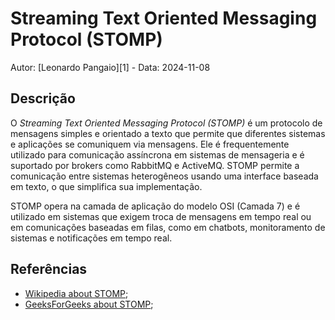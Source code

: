 # Streaming Text Oriented Messaging Protocol (STOMP)

Autor: [Leonardo Pangaio][1] - Data: 2024-11-08

## Descrição

O *Streaming Text Oriented Messaging Protocol (STOMP)* é um protocolo de mensagens simples e orientado a texto que permite que diferentes sistemas e aplicações se comuniquem via mensagens. Ele é frequentemente utilizado para comunicação assíncrona em sistemas de mensageria e é suportado por brokers como RabbitMQ e ActiveMQ. STOMP permite a comunicação entre sistemas heterogêneos usando uma interface baseada em texto, o que simplifica sua implementação.

STOMP opera na camada de aplicação do modelo OSI (Camada 7) e é utilizado em sistemas que exigem troca de mensagens em tempo real ou em comunicações baseadas em filas, como em chatbots, monitoramento de sistemas e notificações em tempo real.

## Referências

- [Wikipedia about STOMP](https://en.wikipedia.org/wiki/Streaming_Text_Oriented_Messaging_Protocol);
- [GeeksForGeeks about STOMP](https://www.geeksforgeeks.org/stomp-protocol/);
